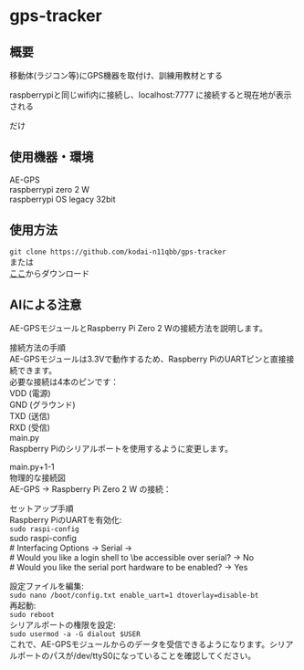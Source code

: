 # gps-tracker
## 概要
移動体(ラジコン等)にGPS機器を取付け、訓練用教材とする

raspberrypiと同じwifi内に接続し、localhost:7777 に接続すると現在地が表示される

だけ

## 使用機器・環境
AE-GPS\
raspberrypi zero 2 W\
raspberrypi OS legacy 32bit

## 使用方法
`git clone https://github.com/kodai-n11qbb/gps-tracker`\
または\
[ここ](https://github.com/kodai-n11qbb/gps-tracker/archive/refs/heads/main.zip)からダウンロード


## AIによる注意
AE-GPSモジュールとRaspberry Pi Zero 2 Wの接続方法を説明します。

接続方法の手順\
AE-GPSモジュールは3.3Vで動作するため、Raspberry PiのUARTピンと直接接続できます。\
必要な接続は4本のピンです：\
VDD (電源)\
GND (グラウンド)\
TXD (送信)\
RXD (受信)\
main.py\
Raspberry Piのシリアルポートを使用するように変更します。

main.py+1-1\
物理的な接続図\
AE-GPS → Raspberry Pi Zero 2 W の接続：

セットアップ手順\
Raspberry PiのUARTを有効化:\
`sudo raspi-config`\
sudo raspi-config\
\# Interfacing Options → Serial → \
\# Would you like a login shell to \be accessible over serial? → No\
\# Would you like the serial port hardware to be enabled? → Yes

設定ファイルを編集:\
`sudo nano /boot/config.txt
enable_uart=1
dtoverlay=disable-bt`\
再起動:\
`sudo reboot`\
シリアルポートの権限を設定:\
`sudo usermod -a -G dialout $USER`\
これで、AE-GPSモジュールからのデータを受信できるようになります。シリアルポートのパスが/dev/ttyS0になっていることを確認してください。